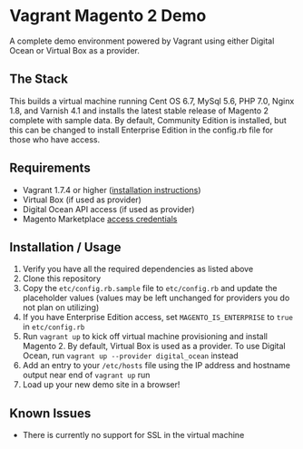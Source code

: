 # Vagrant Magento 2 Demo

A complete demo environment powered by Vagrant using either Digital Ocean or Virtual Box as a provider.

## The Stack
This builds a virtual machine running Cent OS 6.7, MySql 5.6, PHP 7.0, Nginx 1.8, and Varnish 4.1 and installs the latest stable release of Magento 2 complete with sample data. By default, Community Edition is installed, but this can be changed to install Enterprise Edition in the config.rb file for those who have access.

## Requirements

* Vagrant 1.7.4 or higher ([installation instructions](https://www.vagrantup.com/docs/installation/))
* Virtual Box (if used as provider)
* Digital Ocean API access (if used as provider)
* Magento Marketplace [access credentials](http://devdocs.magento.com/guides/v2.0/install-gde/prereq/connect-auth.html#auth-get)

## Installation / Usage

1. Verify you have all the required dependencies as listed above
2. Clone this repository
3. Copy the `etc/config.rb.sample` file to `etc/config.rb` and update the placeholder values (values may be left unchanged for providers you do not plan on utilizing)
4. If you have Enterprise Edition access, set `MAGENTO_IS_ENTERPRISE` to `true` in `etc/config.rb`
4. Run `vagrant up` to kick off virtual machine provisioning and install Magento 2. By default, Virtual Box is used as a provider. To use Digital Ocean, run `vagrant up --provider digital_ocean` instead
5. Add an entry to your `/etc/hosts` file using the IP address and hostname output near end of `vagrant up` run
6. Load up your new demo site in a browser!

## Known Issues

* There is currently no support for SSL in the virtual machine

